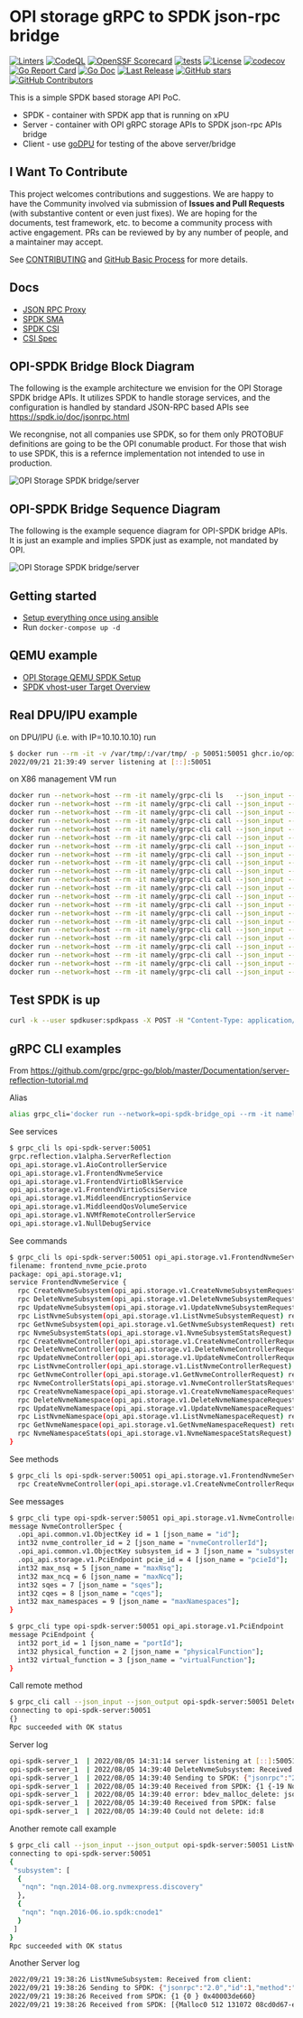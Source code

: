 # OPI storage gRPC to SPDK json-rpc bridge

[![Linters](https://github.com/opiproject/opi-spdk-bridge/actions/workflows/linters.yml/badge.svg)](https://github.com/opiproject/opi-spdk-bridge/actions/workflows/linters.yml)
[![CodeQL](https://github.com/opiproject/opi-spdk-bridge/actions/workflows/codeql.yml/badge.svg)](https://github.com/opiproject/opi-spdk-bridge/actions/workflows/codeql.yml)
[![OpenSSF Scorecard](https://api.securityscorecards.dev/projects/github.com/opiproject/opi-spdk-bridge/badge)](https://securityscorecards.dev/viewer/?platform=github.com&org=opiproject&repo=opi-spdk-bridge)
[![tests](https://github.com/opiproject/opi-spdk-bridge/actions/workflows/docker-publish.yml/badge.svg)](https://github.com/opiproject/opi-spdk-bridge/actions/workflows/docker-publish.yml)
[![License](https://img.shields.io/github/license/opiproject/opi-spdk-bridge?style=flat-square&color=blue&label=License)](https://github.com/opiproject/opi-spdk-bridge/blob/master/LICENSE)
[![codecov](https://codecov.io/gh/opiproject/opi-spdk-bridge/branch/main/graph/badge.svg)](https://codecov.io/gh/opiproject/opi-spdk-bridge)
[![Go Report Card](https://goreportcard.com/badge/github.com/opiproject/opi-spdk-bridge)](https://goreportcard.com/report/github.com/opiproject/opi-spdk-bridge)
[![Go Doc](https://img.shields.io/badge/godoc-reference-blue.svg)](http://godoc.org/github.com/opiproject/opi-spdk-bridge)
[![Last Release](https://img.shields.io/github/v/release/opiproject/opi-spdk-bridge?label=Latest&style=flat-square&logo=go)](https://github.com/opiproject/opi-spdk-bridge/releases)
[![GitHub stars](https://img.shields.io/github/stars/opiproject/opi-spdk-bridge.svg?style=flat-square&label=github%20stars)](https://github.com/opiproject/opi-spdk-bridge)
[![GitHub Contributors](https://img.shields.io/github/contributors/opiproject/opi-spdk-bridge.svg?style=flat-square)](https://github.com/opiproject/opi-spdk-bridge/graphs/contributors)

This is a simple SPDK based storage API PoC.

* SPDK - container with SPDK app that is running on xPU
* Server - container with OPI gRPC storage APIs to SPDK json-rpc APIs bridge
* Client - use [goDPU](https://github.com/opiproject/godpu) for testing of the above server/bridge

## I Want To Contribute

This project welcomes contributions and suggestions.  We are happy to have the Community involved via submission of **Issues and Pull Requests** (with substantive content or even just fixes). We are hoping for the documents, test framework, etc. to become a community process with active engagement.  PRs can be reviewed by by any number of people, and a maintainer may accept.

See [CONTRIBUTING](https://github.com/opiproject/opi/blob/main/CONTRIBUTING.md) and [GitHub Basic Process](https://github.com/opiproject/opi/blob/main/doc-github-rules.md) for more details.

## Docs

* [JSON RPC Proxy](https://spdk.io/doc/jsonrpc_proxy.html)
* [SPDK SMA](https://github.com/spdk/spdk/tree/master/python/spdk/sma)
* [SPDK CSI](https://github.com/spdk/spdk-csi/blob/master/deploy/spdk/Dockerfile)
* [CSI Spec](https://github.com/container-storage-interface/spec/blob/master/spec.md)

## OPI-SPDK Bridge Block Diagram

The following is the example architecture we envision for the OPI Storage
SPDK bridge APIs. It utilizes SPDK to handle storage services,
and the configuration is handled by standard JSON-RPC based APIs
see <https://spdk.io/doc/jsonrpc.html>

We recongnise, not all companies use SPDK, so for them only PROTOBUF definitions
are going to be the OPI conumable product. For those that wish to use SPDK, this
is a refernce implementation not intended to use in production.

![OPI Storage SPDK bridge/server](doc/OPI-storage-SPDK-bridge.png)

## OPI-SPDK Bridge Sequence Diagram

The following is the example sequence diagram for OPI-SPDK bridge APIs.
It is just an example and implies SPDK just as example, not mandated by OPI.

![OPI Storage SPDK bridge/server](doc/OPI-Storage-Sequence.png)

## Getting started

* [Setup everything once using ansible](https://github.com/opiproject/opi-poc/tree/main/setup)
* Run `docker-compose up -d`

## QEMU example

* [OPI Storage QEMU SPDK Setup](doc/qemu_spdk_setup.md)
* [SPDK vhost-user Target Overview](doc/vhost_user.md)

## Real DPU/IPU example

on DPU/IPU (i.e. with IP=10.10.10.10) run

```bash
$ docker run --rm -it -v /var/tmp/:/var/tmp/ -p 50051:50051 ghcr.io/opiproject/opi-spdk-bridge:main
2022/09/21 21:39:49 server listening at [::]:50051
```

on X86 management VM run

```bash
docker run --network=host --rm -it namely/grpc-cli ls   --json_input --json_output 10.10.10.10:50051 -l
docker run --network=host --rm -it namely/grpc-cli call --json_input --json_output 10.10.10.10:50051 CreateNvmeSubsystem "{nvme_subsystem : {spec : {nqn: 'nqn.2022-09.io.spdk:opitest2', serial_number: 'myserial2', model_number: 'mymodel2', max_namespaces: 11} }, nvme_subsystem_id : 'subsystem2' }"
docker run --network=host --rm -it namely/grpc-cli call --json_input --json_output 10.10.10.10:50051 ListNvmeSubsystems "{parent : 'todo'}"
docker run --network=host --rm -it namely/grpc-cli call --json_input --json_output 10.10.10.10:50051 GetNvmeSubsystem "{name : '//storage.opiproject.org/volumes/subsystem2'}"
docker run --network=host --rm -it namely/grpc-cli call --json_input --json_output 10.10.10.10:50051 CreateNvmeController "{nvme_controller : {spec : {nvme_controller_id: 2, subsystem_id : { value : '//storage.opiproject.org/volumes/subsystem2' }, pcie_id : {physical_function : 0}, max_nsq:5, max_ncq:5 } }, nvme_controller_id : 'controller1'}"
docker run --network=host --rm -it namely/grpc-cli call --json_input --json_output 10.10.10.10:50051 ListNvmeControllers "{parent : '//storage.opiproject.org/volumes/subsystem2'}"
docker run --network=host --rm -it namely/grpc-cli call --json_input --json_output 10.10.10.10:50051 GetNvmeController "{name : '//storage.opiproject.org/volumes/controller1'}"
docker run --network=host --rm -it namely/grpc-cli call --json_input --json_output 10.10.10.10:50051 CreateNvmeNamespace "{nvme_namespace : {spec : {subsystem_id : { value : '//storage.opiproject.org/volumes/subsystem2' }, volume_id : { value : 'Malloc0' }, 'host_nsid' : '10', uuid:{value : '1b4e28ba-2fa1-11d2-883f-b9a761bde3fb'}, nguid: '1b4e28ba-2fa1-11d2-883f-b9a761bde3fb', eui64: 1967554867335598546 } }, nvme_namespace_id: 'namespace1'}"
docker run --network=host --rm -it namely/grpc-cli call --json_input --json_output 10.10.10.10:50051 ListNvmeNamespaces "{parent : '//storage.opiproject.org/volumes/subsystem2'}"
docker run --network=host --rm -it namely/grpc-cli call --json_input --json_output 10.10.10.10:50051 GetNvmeNamespace "{name : '//storage.opiproject.org/volumes/namespace1'}"
docker run --network=host --rm -it namely/grpc-cli call --json_input --json_output 10.10.10.10:50051 NvmeNamespaceStats "{namespace_id : {value : '//storage.opiproject.org/volumes/namespace1'} }"
docker run --network=host --rm -it namely/grpc-cli call --json_input --json_output 10.10.10.10:50051 CreateNVMfRemoteController "{nv_mf_remote_controller : {multipath: 'NVME_MULTIPATH_MULTIPATH'}, nv_mf_remote_controller_id: 'nvmetcp12'}"
docker run --network=host --rm -it namely/grpc-cli call --json_input --json_output 10.10.10.10:50051 ListNVMfRemoteControllers "{}"
docker run --network=host --rm -it namely/grpc-cli call --json_input --json_output 10.10.10.10:50051 GetNVMfRemoteController "{name: '//storage.opiproject.org/volumes/nvmetcp12'}"
docker run --network=host --rm -it namely/grpc-cli call --json_input --json_output 10.10.10.10:50051 CreateNVMfPath "{nv_mf_path : {controller_id: {value: '//storage.opiproject.org/volumes/nvmetcp12'}, traddr:'11.11.11.2', subnqn:'nqn.2016-06.com.opi.spdk.target0', trsvcid:'4444', trtype:'NVME_TRANSPORT_TCP', adrfam:'NVMF_ADRFAM_IPV4', hostnqn:'nqn.2014-08.org.nvmexpress:uuid:feb98abe-d51f-40c8-b348-2753f3571d3c'}, nv_mf_path_id: 'nvmetcp12path0'}"
docker run --network=host --rm -it namely/grpc-cli call --json_input --json_output 10.10.10.10:50051 ListNVMfPaths "{parent : 'todo'}"
docker run --network=host --rm -it namely/grpc-cli call --json_input --json_output 10.10.10.10:50051 GetNVMfPath "{name: '//storage.opiproject.org/volumes/nvmetcp12path0'}"
docker run --network=host --rm -it namely/grpc-cli call --json_input --json_output 10.10.10.10:50051 DeleteNVMfPath "{name: '//storage.opiproject.org/volumes/nvmetcp12path0'}"
docker run --network=host --rm -it namely/grpc-cli call --json_input --json_output 10.10.10.10:50051 DeleteNVMfRemoteController "{name: '//storage.opiproject.org/volumes/nvmetcp12'}"
docker run --network=host --rm -it namely/grpc-cli call --json_input --json_output 10.10.10.10:50051 DeleteNvmeNamespace "{name : '//storage.opiproject.org/volumes/namespace1'}"
docker run --network=host --rm -it namely/grpc-cli call --json_input --json_output 10.10.10.10:50051 DeleteNvmeController "{name : '//storage.opiproject.org/volumes/controller1'}"
docker run --network=host --rm -it namely/grpc-cli call --json_input --json_output 10.10.10.10:50051 DeleteNvmeSubsystem "{name : '//storage.opiproject.org/volumes/subsystem2'}"
```

## Test SPDK is up

```bash
curl -k --user spdkuser:spdkpass -X POST -H "Content-Type: application/json" -d '{"id": 1, "method": "bdev_get_bdevs", "params": {"name": "Malloc0"}}' http://127.0.0.1:9009/
```

## gRPC CLI examples

From <https://github.com/grpc/grpc-go/blob/master/Documentation/server-reflection-tutorial.md>

Alias

```bash
alias grpc_cli='docker run --network=opi-spdk-bridge_opi --rm -it namely/grpc-cli'
```

See services

```bash
$ grpc_cli ls opi-spdk-server:50051
grpc.reflection.v1alpha.ServerReflection
opi_api.storage.v1.AioControllerService
opi_api.storage.v1.FrontendNvmeService
opi_api.storage.v1.FrontendVirtioBlkService
opi_api.storage.v1.FrontendVirtioScsiService
opi_api.storage.v1.MiddleendEncryptionService
opi_api.storage.v1.MiddleendQosVolumeService
opi_api.storage.v1.NVMfRemoteControllerService
opi_api.storage.v1.NullDebugService
```

See commands

```bash
$ grpc_cli ls opi-spdk-server:50051 opi_api.storage.v1.FrontendNvmeService -l
filename: frontend_nvme_pcie.proto
package: opi_api.storage.v1;
service FrontendNvmeService {
  rpc CreateNvmeSubsystem(opi_api.storage.v1.CreateNvmeSubsystemRequest) returns (opi_api.storage.v1.NvmeSubsystem) {}
  rpc DeleteNvmeSubsystem(opi_api.storage.v1.DeleteNvmeSubsystemRequest) returns (google.protobuf.Empty) {}
  rpc UpdateNvmeSubsystem(opi_api.storage.v1.UpdateNvmeSubsystemRequest) returns (opi_api.storage.v1.NvmeSubsystem) {}
  rpc ListNvmeSubsystem(opi_api.storage.v1.ListNvmeSubsystemRequest) returns (opi_api.storage.v1.ListNvmeSubsystemResponse) {}
  rpc GetNvmeSubsystem(opi_api.storage.v1.GetNvmeSubsystemRequest) returns (opi_api.storage.v1.NvmeSubsystem) {}
  rpc NvmeSubsystemStats(opi_api.storage.v1.NvmeSubsystemStatsRequest) returns (opi_api.storage.v1.NvmeSubsystemStatsResponse) {}
  rpc CreateNvmeController(opi_api.storage.v1.CreateNvmeControllerRequest) returns (opi_api.storage.v1.NvmeController) {}
  rpc DeleteNvmeController(opi_api.storage.v1.DeleteNvmeControllerRequest) returns (google.protobuf.Empty) {}
  rpc UpdateNvmeController(opi_api.storage.v1.UpdateNvmeControllerRequest) returns (opi_api.storage.v1.NvmeController) {}
  rpc ListNvmeController(opi_api.storage.v1.ListNvmeControllerRequest) returns (opi_api.storage.v1.ListNvmeControllerResponse) {}
  rpc GetNvmeController(opi_api.storage.v1.GetNvmeControllerRequest) returns (opi_api.storage.v1.NvmeController) {}
  rpc NvmeControllerStats(opi_api.storage.v1.NvmeControllerStatsRequest) returns (opi_api.storage.v1.NvmeControllerStatsResponse) {}
  rpc CreateNvmeNamespace(opi_api.storage.v1.CreateNvmeNamespaceRequest) returns (opi_api.storage.v1.NvmeNamespace) {}
  rpc DeleteNvmeNamespace(opi_api.storage.v1.DeleteNvmeNamespaceRequest) returns (google.protobuf.Empty) {}
  rpc UpdateNvmeNamespace(opi_api.storage.v1.UpdateNvmeNamespaceRequest) returns (opi_api.storage.v1.NvmeNamespace) {}
  rpc ListNvmeNamespace(opi_api.storage.v1.ListNvmeNamespaceRequest) returns (opi_api.storage.v1.ListNvmeNamespaceResponse) {}
  rpc GetNvmeNamespace(opi_api.storage.v1.GetNvmeNamespaceRequest) returns (opi_api.storage.v1.NvmeNamespace) {}
  rpc NvmeNamespaceStats(opi_api.storage.v1.NvmeNamespaceStatsRequest) returns (opi_api.storage.v1.NvmeNamespaceStatsResponse) {}
}
```

See methods

```bash
$ grpc_cli ls opi-spdk-server:50051 opi_api.storage.v1.FrontendNvmeService.CreateNvmeController -l
  rpc CreateNvmeController(opi_api.storage.v1.CreateNvmeControllerRequest) returns (opi_api.storage.v1.NvmeController) {}
```

See messages

```bash
$ grpc_cli type opi-spdk-server:50051 opi_api.storage.v1.NvmeControllerSpec
message NvmeControllerSpec {
  .opi_api.common.v1.ObjectKey id = 1 [json_name = "id"];
  int32 nvme_controller_id = 2 [json_name = "nvmeControllerId"];
  .opi_api.common.v1.ObjectKey subsystem_id = 3 [json_name = "subsystemId"];
  .opi_api.storage.v1.PciEndpoint pcie_id = 4 [json_name = "pcieId"];
  int32 max_nsq = 5 [json_name = "maxNsq"];
  int32 max_ncq = 6 [json_name = "maxNcq"];
  int32 sqes = 7 [json_name = "sqes"];
  int32 cqes = 8 [json_name = "cqes"];
  int32 max_namespaces = 9 [json_name = "maxNamespaces"];
}

$ grpc_cli type opi-spdk-server:50051 opi_api.storage.v1.PciEndpoint
message PciEndpoint {
  int32 port_id = 1 [json_name = "portId"];
  int32 physical_function = 2 [json_name = "physicalFunction"];
  int32 virtual_function = 3 [json_name = "virtualFunction"];
}
```

Call remote method

```bash
$ grpc_cli call --json_input --json_output opi-spdk-server:50051 DeleteNvmeController "{subsystem_id: 8}"
connecting to opi-spdk-server:50051
{}
Rpc succeeded with OK status
```

Server log

```bash
opi-spdk-server_1  | 2022/08/05 14:31:14 server listening at [::]:50051
opi-spdk-server_1  | 2022/08/05 14:39:40 DeleteNvmeSubsystem: Received from client: id:8
opi-spdk-server_1  | 2022/08/05 14:39:40 Sending to SPDK: {"jsonrpc":"2.0","id":1,"method":"bdev_malloc_delete","params":{"name":"OpiMalloc8"}}
opi-spdk-server_1  | 2022/08/05 14:39:40 Received from SPDK: {1 {-19 No such device} 0xc000029f4e}
opi-spdk-server_1  | 2022/08/05 14:39:40 error: bdev_malloc_delete: json response error: No such device
opi-spdk-server_1  | 2022/08/05 14:39:40 Received from SPDK: false
opi-spdk-server_1  | 2022/08/05 14:39:40 Could not delete: id:8
```

Another remote call example

```bash
$ grpc_cli call --json_input --json_output opi-spdk-server:50051 ListNvmeSubsystem {}
connecting to opi-spdk-server:50051
{
 "subsystem": [
  {
   "nqn": "nqn.2014-08.org.nvmexpress.discovery"
  },
  {
   "nqn": "nqn.2016-06.io.spdk:cnode1"
  }
 ]
}
Rpc succeeded with OK status
```

Another Server log

```bash
2022/09/21 19:38:26 ListNvmeSubsystem: Received from client:
2022/09/21 19:38:26 Sending to SPDK: {"jsonrpc":"2.0","id":1,"method":"bdev_get_bdevs"}
2022/09/21 19:38:26 Received from SPDK: {1 {0 } 0x40003de660}
2022/09/21 19:38:26 Received from SPDK: [{Malloc0 512 131072 08cd0d67-eb57-41c2-957b-585faed7d81a} {Malloc1 512 131072 78c4b40f-dd16-42c1-b057-f95c11db7aaf}]
```
